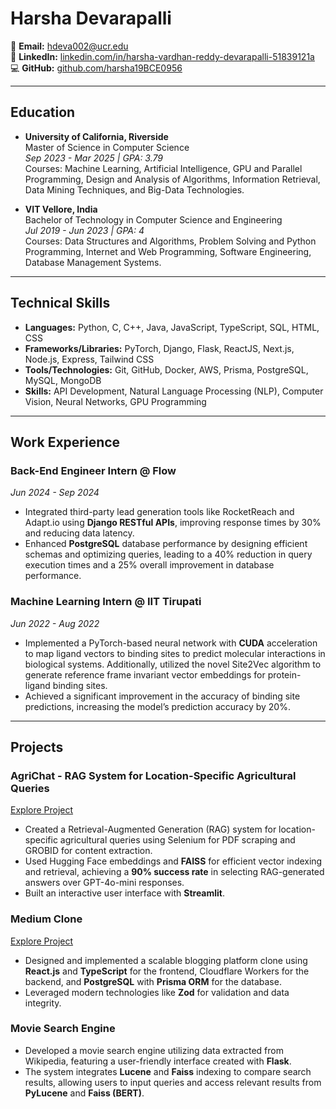 # Harsha Devarapalli

📧 **Email:** [hdeva002@ucr.edu](mailto:hdeva002@ucr.edu)  
🔗 **LinkedIn:** [linkedin.com/in/harsha-vardhan-reddy-devarapalli-51839121a](https://www.linkedin.com/in/harsha-vardhan-reddy-devarapalli-51839121a/)  
💻 **GitHub:** [github.com/harsha19BCE0956](https://github.com/harsha19BCE0956)  

---

## Education

- **University of California, Riverside**  
  Master of Science in Computer Science  
  _Sep 2023 - Mar 2025 | GPA: 3.79_  
  Courses: Machine Learning, Artificial Intelligence, GPU and Parallel Programming, Design and Analysis of Algorithms, Information Retrieval, Data Mining Techniques, and Big-Data Technologies.

- **VIT Vellore, India**  
  Bachelor of Technology in Computer Science and Engineering  
  _Jul 2019 - Jun 2023 | GPA: 4_  
  Courses: Data Structures and Algorithms, Problem Solving and Python Programming, Internet and Web Programming, Software Engineering, Database Management Systems.

---

## Technical Skills

- **Languages:** Python, C, C++, Java, JavaScript, TypeScript, SQL, HTML, CSS  
- **Frameworks/Libraries:** PyTorch, Django, Flask, ReactJS, Next.js, Node.js, Express, Tailwind CSS  
- **Tools/Technologies:** Git, GitHub, Docker, AWS, Prisma, PostgreSQL, MySQL, MongoDB  
- **Skills:** API Development, Natural Language Processing (NLP), Computer Vision, Neural Networks, GPU Programming  

---

## Work Experience

### **Back-End Engineer Intern @ Flow**  
_Jun 2024 - Sep 2024_  
- Integrated third-party lead generation tools like RocketReach and Adapt.io using **Django RESTful APIs**, improving response times by 30% and reducing data latency.  
- Enhanced **PostgreSQL** database performance by designing efficient schemas and optimizing queries, leading to a 40% reduction in query execution times and a 25% overall improvement in database performance.

### **Machine Learning Intern @ IIT Tirupati**  
_Jun 2022 - Aug 2022_  
- Implemented a PyTorch-based neural network with **CUDA** acceleration to map ligand vectors to binding sites to predict molecular interactions in biological systems. Additionally, utilized the novel Site2Vec algorithm to generate reference frame invariant vector embeddings for protein-ligand binding sites.  
- Achieved a significant improvement in the accuracy of binding site predictions, increasing the model’s prediction accuracy by 20%.  

---

## Projects

### **AgriChat - RAG System for Location-Specific Agricultural Queries**  
[Explore Project](https://huggingface.co/spaces/hvrrr/AgriChat)  
- Created a Retrieval-Augmented Generation (RAG) system for location-specific agricultural queries using Selenium for PDF scraping and GROBID for content extraction.  
- Used Hugging Face embeddings and **FAISS** for efficient vector indexing and retrieval, achieving a **90% success rate** in selecting RAG-generated answers over GPT-4o-mini responses.  
- Built an interactive user interface with **Streamlit**.

### **Medium Clone**  
[Explore Project](https://medium-clone-green-one.vercel.app/signup)  
- Designed and implemented a scalable blogging platform clone using **React.js** and **TypeScript** for the frontend, Cloudflare Workers for the backend, and **PostgreSQL** with **Prisma ORM** for the database.
- Leveraged modern technologies like **Zod** for validation and data integrity.


### **Movie Search Engine**  
- Developed a movie search engine utilizing data extracted from Wikipedia, featuring a user-friendly interface created with **Flask**.  
- The system integrates **Lucene** and **Faiss** indexing to compare search results, allowing users to input queries and access relevant results from **PyLucene** and **Faiss (BERT)**.
